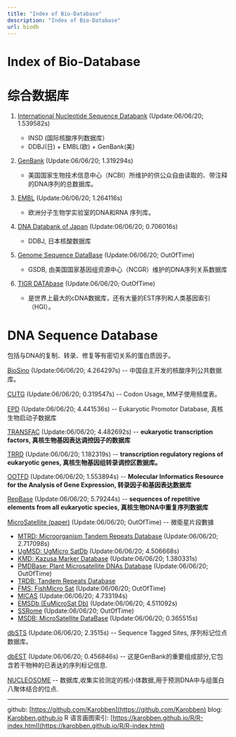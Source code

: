 ```yaml
---
title: "Index of Bio-Database"
description: "Index of Bio-Database"
url: biodb
---
```


# Index of Bio-Database



# 综合数据库

1. [International Nucleotide Sequence Databank](http://www.insdc.org/) (Update:06/06/20; 1.539582s)
    - INSD (国际核酸序列数据库）
    - DDBJ(日) + EMBL(欧) + GenBank(美)

2. [GenBank](http://www.ncbi.nlm.nih.gov/Web/Genbank/) (Update:06/06/20; 1.319294s)
    - 美国国家生物技术信息中心（NCBI）所维护的供公众自由读取的、带注释的DNA序列的总数据库。

3. [EMBL](http://www.ebi.ac.uk/embl.html) (Update:06/06/20; 1.264116s)
    - 欧洲分子生物学实验室的DNA和RNA 序列库。


3. [DNA Databank of Japan](http://www.ddbj.nig.ac.jp/) (Update:06/06/20; 0.706016s)
    - DDBJ, 日本核酸数据库

4. [Genome Sequence DataBase](http://www.ncgr.org/gsdb/) (Update:06/06/20; OutOfTime)
    - GSDB, 由美国国家基因组资源中心（NCGR）维护的DNA序列关系数据库

5. [TIGR DATAbase](http://www.tigr.org/tdb/hcd/overview.html) (Update:06/06/20; OutOfTime)
    - 是世界上最大的cDNA数据库，还有大量的EST序列和人类基因索引（HGI）。



# DNA Sequence Database

包括与DNA的复制、转录、修复等有密切关系的蛋白质因子。

[BioSino](http://www.biosino.org/) (Update:06/06/20; 4.264297s) -- 中国自主开发的核酸序列公共数据库。

[CUTG](http://www.kazusa.or.jp/codon/) (Update:06/06/20; 0.319547s) -- Codon Usage, MM子使用频度表。

[EPD](https://epd.epfl.ch//index.php) (Update:06/06/20; 4.441536s) -- Eukaryotic Promotor Database, 真核生物启动子数据库

[TRANSFAC](http://gene-regulation.com/pub/databases.html) (Update:06/06/20; 4.482692s) -- <b title="TRANSFAC® provides data on eukaryotic transcription factors, their experimentally-proven binding sites, consensus binding sequences (positional weight matrices) and regulated genes. TRANSCompel contains data on eukaryotic transcription factors experimentally proven to act together in a synergistic or antagonistic manner.">eukaryotic transcription factors, 真核生物基因表达调控因子的数据库</b>

[TRRD](http://wwwmgs.bionet.nsc.ru/mgs/gnw/trrd/) (Update:06/06/20; 1.182319s) -- <b title="TRRD is a unique information resource, accumulating information on structural and functional organization of transcription regulatory regions of eukaryotic genes. Only experimentally confirmed information is included into TRRD."> transcription regulatory regions of eukaryotic genes, 真核生物基因组转录调控区数据库。</b>

[OOTFD](http://www.ifti.org/) (Update:06/06/20; 1.553894s) -- <b title ="MIRAGE (Molecular Informatics Resource for the Analysis of Gene Expression) is a web site dedicated to methodologies, tools, and technologies relating to gene expression information. MIRAGE is a web resource of the Institute for Transcriptional Informatics. Buttons to the right link to IFTI sequence analysis and database services. Buttons in the lower frame offer links to other resources in the area of gene expression and regulation. For information on bioinformatics products using IFTI materials, please visit the Products page. For questions and comments regarding this web resource, please send a message to IFTI.  ">Molecular Informatics Resource for the Analysis of Gene Expression, 转录因子和基因表达数据库</b>

[RepBase](http://www.girinst.org/server/repbase.html) (Update:06/06/20; 5.79244s) -- <b title="Repbase Update is an Electronic Journal established in 1997 by Genetic Information Research Institute with partial grant support from the NIH (grant 1 P41 LM062252), and it is based on our previous work (Jurka et al., 1992; Jurka, 1993, 1994, 1995, NCBI Repository) which originated thanks to the support from the Department of Energy. The new format is designed to institutionalize this publication, in order to provide an uninterrupted supply of quality information to the genome sequencing communities.
Our goal is to collect, review and systematically organize representative examples or consensus sequences of repetitive elements from all eukaryotic species. Currently, Repbase Update is being updated several times a year based on cumulative submissions from individual researchers. Many entries represent original information not published anywhere else. The sequence data and other information is organized in a computer-readable format.">sequences of repetitive elements from all eukaryotic species, 真核生物DNA中重复序列数据库</b>

[MicroSatellite (paper)](https://academic.oup.com/nar/article/48/D1/D155/5584837) (Update:06/06/20; OutOfTime) -- 微衛星片段數據
- [MTRD: Microorganism Tandem Repeats Database](http://minisatellites.u-psud.fr) (Update:06/06/20; 2.717098s)
- [UgMSD: UgMicro SatDb](http://veenuash.info/web1/index.html) (Update:06/06/20; 4.506668s)
- [KMD: Kazusa Marker Database](http://marker.kazusa.or.jp/) (Update:06/06/20; 1.380331s)
- [PMDBase: Plant Microsatellite DNAs Database](http://www.sesame-bioinfo.org/PMDBase/index.html) (Update:06/06/20; OutOfTime)
- [TRDB: Tandem Repeats Database](https://tandem.bu.edu/cgi-bin/trdb/trdb.exe?taskid=0)
- [FMS: FishMicro Sat](http://mail.nbfgr.res.in/fishmicrosat/) (Update:06/06/20; OutOfTime)
- [MICAS](http://www.mcr.org.in/micas/) (Update:06/06/20; 4.733194s)
- [EMSDb (EuMicroSat Db)](http://www.veenuash.info/) (Update:06/06/20; 4.511092s)
- [SSRome](http://mggm-lab.easyomics.org/) (Update:06/06/20; OutOfTime)
- [MSDB: MicroSatellite DataBase](https://data.ccmb.res.in/msdb) (Update:06/06/20; 0.365515s)

[dbSTS](http://www.ncbi.nlm.nih.gov/dbSTS/) (Update:06/06/20; 2.3515s) -- Sequence Tagged Sites, 序列标记位点数据库。

[dbEST](http://www.ncbi.nlm.nih.gov/dbEST/) (Update:06/06/20; 0.456846s) -- 这是GenBank的重要组成部分,它包含若干物种的已表达的序列标记信息.

[NUCLEOSOME](ftp://ftp.ebi.ac.uk/pub/databases/nucleosomal_dna/) -- 数据库,收集实验测定的核小体数据,用于预测DNA中与组蛋白八聚体结合的位点.

---
github: [https://github.com/Karobben](https://github.com/Karobben)
blog: [Karobben.github.io](http://Karobben.github.io)
R 语言画图索引: [https://karobben.github.io/R/R-index.html](https://karobben.github.io/R/R-index.html)
